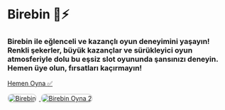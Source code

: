 <h1>Birebin 🎯⚡️</h1>
<h3>Birebin ile eğlenceli ve kazançlı oyun deneyimini yaşayın! Renkli şekerler, büyük kazançlar ve sürükleyici oyun atmosferiyle dolu bu eşsiz slot oyununda şansınızı deneyin. Hemen üye olun, fırsatları kaçırmayın!</h3>

<p>
    <a href="https://heylink.me/bonussitelerii/">Hemen Oyna ✅</a>
</p>

<a href="https://heylink.me/bonussitelerii/" title="Birebin Oyna">
    <img src="https://i.ibb.co/YjtLwQ8/cats.jpg" alt="Birebin" style="max-width: 48%; border: 2px solid #ddd; border-radius: 10px; margin-right: 1%;">
</a>
<a href="https://heylink.me/bonussitelerii/" title="Birebin Giriş">
    <img src="https://i.ibb.co/VHdrjnQ/df.jpg" alt="Birebin Oyna 2" style="max-width: 48%; border: 2px solid #ddd; border-radius: 10px;">
</a>
